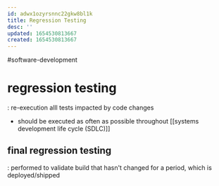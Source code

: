 ```yaml
---
id: adwx1ozyrsnnc22gkw8bl1k
title: Regression Testing
desc: ''
updated: 1654530813667
created: 1654530813667
---
```

#software-development 
# regression testing
: re-execution alll tests impacted by code changes
- should be executed as often as possible throughout [[systems development life cycle (SDLC)]]
## final regression testing
: performed to validate build that hasn't changed for a period, which is deployed/shipped
